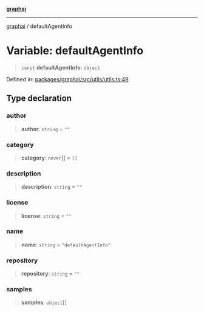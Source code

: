 [**graphai**](../README.md)

***

[graphai](../globals.md) / defaultAgentInfo

# Variable: defaultAgentInfo

> `const` **defaultAgentInfo**: `object`

Defined in: [packages/graphai/src/utils/utils.ts:49](https://github.com/kawamataryo/graphai/blob/e8a7b825cfe5b60039202cad9c90359642833517/packages/graphai/src/utils/utils.ts#L49)

## Type declaration

### author

> **author**: `string` = `""`

### category

> **category**: `never`[] = `[]`

### description

> **description**: `string` = `""`

### license

> **license**: `string` = `""`

### name

> **name**: `string` = `"defaultAgentInfo"`

### repository

> **repository**: `string` = `""`

### samples

> **samples**: `object`[]
